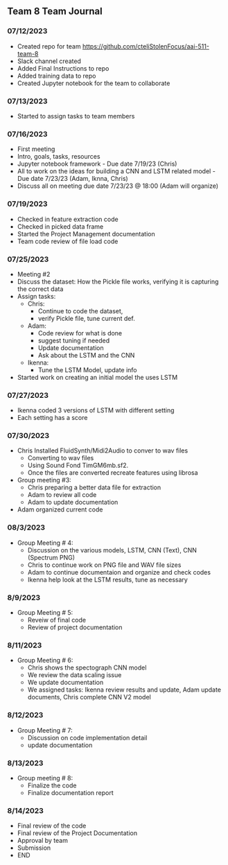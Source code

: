## Team 8 Team Journal

### 07/12/2023
- Created repo for team https://github.com/cteliStolenFocus/aai-511-team-8
- Slack channel created
- Added Final Instructions to repo
- Added training data to repo
- Created Jupyter notebook for the team to collaborate
### 07/13/2023
- Started to assign tasks to team members
### 07/16/2023
- First meeting
- Intro, goals, tasks, resources
- Jupyter notebook framework - Due date 7/19/23 (Chris)
- All to work on the ideas for building a CNN and LSTM related model - Due date 7/23/23 (Adam, Iknna, Chris)
- Discuss all on meeting due date 7/23/23 @ 18:00 (Adam will organize)
### 07/19/2023
- Checked in feature extraction code
- Checked in picked data frame
- Started the Project Management documentation
- Team code review of file load code
### 07/25/2023
- Meeting #2
- Discuss the dataset: How the Pickle file works, verifying it is capturing the correct data
- Assign tasks:
  - Chris:
    - Continue to code the dataset,
    - verify Pickle file, tune current def.
  - Adam:
    - Code review for what is done
    - suggest tuning if needed
    - Update documentation
    - Ask about the LSTM and the CNN
  - Ikenna:
    - Tune the LSTM Model, update info
- Started work on creating an initial model the uses LSTM
### 07/27/2023
- Ikenna coded 3 versions of LSTM with different setting
- Each setting has a score 
### 07/30/2023
- Chris Installed FluidSynth/Midi2Audio to conver to wav files
    - Converting to wav files
    - Using Sound Fond TimGM6mb.sf2. 
    - Once the files are converted recreate features using librosa
- Group meeting #3:
    - Chris preparing a better data file for extraction
    - Adam to review all code
    - Adam to update documentation
 - Adam organized current code
### 08/3/2023
 - Group Meeting # 4:
     - Discussion on the various models, LSTM, CNN (Text), CNN (Spectrum PNG)
     - Chris to continue work on PNG file and WAV file sizes
     - Adam to continue documentaion and organize and check codes
     - Ikenna help look at the LSTM results, tune as necessary
  ### 8/9/2023
  - Group Meeting # 5:
     - Reveiw of final code
     - Review of project documentation
  ### 8/11/2023
  - Group Meeting # 6:
    - Chris shows the spectograph CNN model
    - We review the data scaling issue
    - We update documentation
    - We assigned tasks: Ikenna review results and update, Adam update documents, Chris complete CNN V2 model
  ### 8/12/2023
   - Group Meeting # 7:
     - Discussion on code implementation detail
     - update documentation
  ### 8/13/2023
   - Group meeting # 8:
      - Finalize the code
      - Finalize documentation report
  ### 8/14/2023
   - Final review of the code
   - Final review of the Project Documentation
   - Approval by team
   - Submission
   - END
    
  
   

